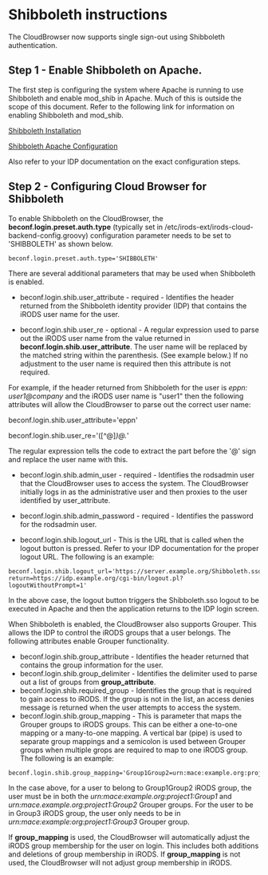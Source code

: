 # Shibboleth instructions

The CloudBrowser now supports single sign-out using Shibboleth authentication.  

## Step 1 - Enable Shibboleth on Apache.

The first step is configuring the system where Apache is running to use Shibboleth and enable mod_shib in Apache.  Much of this is outside the scope of this document.  Refer to the following link for information on enabling Shibboleth and mod_shib. 

[Shibboleth Installation](https://wiki.shibboleth.net/confluence/display/SHIB2/NativeSPLinuxInstall)

[Shibboleth Apache Configuration](https://wiki.shibboleth.net/confluence/display/SHIB2/NativeSPApacheConfig)

Also refer to your IDP documentation on the exact configuration steps.


## Step 2 - Configuring Cloud Browser for Shibboleth

To enable Shibboleth on the CloudBrowser, the **beconf.login.preset.auth.type** (typically set in /etc/irods-ext/irods-cloud-backend-config.groovy) configuration parameter needs to be set to 'SHIBBOLETH' as shown below.

```
beconf.login.preset.auth.type='SHIBBOLETH'
```

There are several additional parameters that may be used when Shibboleth is enabled.

* beconf.login.shib.user_attribute - required - Identifies the header returned from the Shibboleth identity provider (IDP) that contains the iRODS user name for the user.

* beconf.login.shib.user_re - optional - A regular expression used to parse out the iRODS user name from the value returned in **beconf.login.shib.user_attribute**.  The user name will be replaced by the matched string within the parenthesis.  (See example below.)  If no adjustment to the user name is required then this attribute is not required.  

For example, if the header returned from Shibboleth for the user is *eppn: user1@company* and the iRODS user name is "user1" then the following attributes will allow the CloudBrowser to parse out the correct user name:

beconf.login.shib.user_attribute='eppn'

beconf.login.shib.user_re='([^@]*)@.*'

The regular expression tells the code to extract the part before the '@' sign and replace the user name with this. 

* beconf.login.shib.admin_user - required - Identifies the rodsadmin user that the CloudBrowser uses to access the system.  The CloudBrowser initially logs in as the administrative user and then proxies to the user identified by user_attribute.

* beconf.login.shib.admin_password - required - Identifies the password for the rodsadmin user.

* beconf.login.shib.logout_url - This is the URL that is called when the logout button is pressed.  Refer to your IDP documentation for the proper logout URL.  The following is an example:

```
beconf.login.shib.logout_url='https://server.example.org/Shibboleth.sso/Logout?return=https://idp.example.org/cgi-bin/logout.pl?logoutWithoutPrompt=1'
```

In the above case, the logout button triggers the Shibboleth.sso logout to be executed in Apache and then the application returns to the IDP login screen.


When Shibboleth is enabled, the CloudBrowser also supports Grouper.  This allows the IDP to control the iRODS groups that a user belongs.  The following attributes enable Grouper functionality.

* beconf.login.shib.group_attribute - Identifies the header returned that contains the group information for the user. 
* beconf.login.shib.group_delimiter - Identifies the delimiter used to parse out a list of groups from **group_attribute**. 
* beconf.login.shib.required_group - Identifies the group that is required to gain access to iRODS.  If the group is not in the list, an access denies message is returned when the user attempts to access the system. 
* beconf.login.shib.group_mapping - This is parameter that maps the Grouper groups to iRODS groups.  This can be either a one-to-one mapping or a many-to-one mapping.  A vertical bar (pipe) is used to separate group mappings and a semicolon is used between Grouper groups when multiple grops are required to map to one iRODS group.  The following is an example:

``` 
beconf.login.shib.group_mapping='Group1Group2=urn:mace:example.org:project1:Group1;urn:mace.example.org:project1:Group2|Group3=urn:mace:example:org:project1:Group3'
```

In the case above, for a user to belong to Group1Group2 iRODS group, the user must be in both the *urn:mace:example.org:project1:Group1* and *urn:mace.example.org:project1:Group2* Grouper groups.  For the user to be in Group3 iRODS group, the user only needs to be in *urn:mace:example:org:project1:Group3* Grouper group.

If **group_mapping** is used, the CloudBrowser will automatically adjust the iRODS group membership for the user on login.  This includes both additions and deletions of group membership in iRODS.  If **group_mapping** is not used, the CloudBrowser will not adjust group membership in iRODS.

